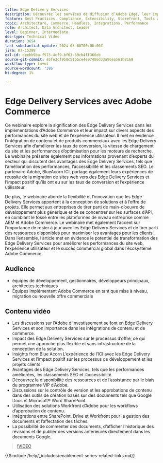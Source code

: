 ```yaml
---
title: Edge Delivery Services
description: Découvrez les services de diffusion d’Adobe Edge, leur impact sur les offres de projet, les coûts de développement, l’optimisation pour les moteurs de recherche et l’application, ainsi que le potentiel d’expériences personnalisées.
feature: Best Practices, Compliance, Extensibility, Storefront, Tools and External Services
topic: Architecture, Commerce, Headless, Integrations, Performance
role: Architect, Data Architect, Leader
level: Beginner, Intermediate
doc-type: Technical Video
duration: 3654
last-substantial-update: 2024-05-08T00:00:00Z
jira: KT-15388
exl-id: deebb9ba-f975-4cf9-bf63-59cb4ff360eb
source-git-commit: e5fe3cf958c51b5ce4e97486d33a96ea561b8169
workflow-type: tm+mt
source-wordcount: '386'
ht-degree: 1%

---
```


# Edge Delivery Services avec Adobe Commerce

Ce webinaire explore la signification des Edge Delivery Services dans les implémentations d’Adobe Commerce et leur impact sur divers aspects des performances du site web et de l’expérience utilisateur. Il met en évidence l’intégration de contenu et de produits commerciaux avec les Edge Delivery Services afin d’améliorer les taux de conversion, la vitesse de chargement du site et les performances d’optimisation pour les moteurs de recherche. Le webinaire présente également des informations provenant d’experts du secteur qui discutent des avantages des Edge Delivery Services, tels que l’amélioration des performances, l’accessibilité et les classements SEO. Le partenaire Adobe, BlueAcorn ICI, partage également leurs expériences de réussite de la migration de sites web vers des Edge Delivery Services et l’impact positif qu’ils ont eu sur les taux de conversion et l’expérience utilisateur.

De plus, le webinaire aborde la flexibilité et l’innovation que les Edge Delivery Services apportent à la conception de solutions et à l’offre de projets. Elle permet aux entreprises de tirer parti de main-d’oeuvre de développement plus générique et de se concentrer sur les surfaces d’API, en comblant le fossé entre les plateformes de niveau entreprise comme AEM et Adobe Commerce. Le webinaire met également l’accent sur l’importance de rester à jour avec les Edge Delivery Services et de tirer parti des ressources disponibles pour maximiser les avantages pour les clients. Dans l’ensemble, l’article met en évidence le potentiel de transformation des Edge Delivery Services pour améliorer les performances du site web, l’expérience utilisateur et le succès commercial global dans l’écosystème Adobe Commerce.

## Audience

* équipes de développement, gestionnaires, développeurs principaux, architectes techniques
* Équipes implémentant Adobe Commerce en tant que mise à niveau, migration ou nouvelle offre commerciale

## Contenu vidéo

* Les discussions sur l’Adobe d’investissement se font en Edge Delivery Services et son importance dans les intégrations de contenu et de commerce.
* Impact des Edge Delivery Services sur le processus d’offre, ce qui permet une approche plus flexible et sans infrastructure de la conception de la solution.
* Insights from Blue Acorn L’expérience de l’ICI avec les Edge Delivery Services et l’impact positif sur les processus de développement et les projets clients.
* Avantages des Edge Delivery Services, tels que les performances améliorées, les classements SEO et l’accessibilité.
* Découvrez la disponibilité des ressources et de l’assistance par le biais du programme VIP d’Adobe.
* Discussions sur le contrôle de version et les approbations de contenu dans des outils de création basés sur des documents tels que Google Docs et Microsoft® Word SharePoint.
* Utilisation des solutions Workfront d’Adobe pour les workflows d’approbation de contenu.
* Intégrations entre SharePoint, Drive et Workfront pour la gestion des documents et l’affectation des tâches.
* La possibilité de commenter des documents, d’afficher l’historique des révisions et de publier des versions antérieures directement dans les documents Google.


>[!VIDEO](https://video.tv.adobe.com/v/3429059?learn=on)

{{$include /help/_includes/enablement-series-related-links.md}}

